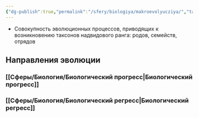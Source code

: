```yaml
---
{"dg-publish":true,"permalink":"/sfery/biologiya/makroevolyucziya/","tags":["Эволюция"]}
---
```


- Совокупность эволюционных процессов, приводящих к возникновению таксонов надвидового ранга: родов, семейств, отрядов
## Направления эволюции 
### [[Сферы/Биология/Биологический прогресс\|Биологический прогресс]]
### [[Сферы/Биология/Биологический регресс\|Биологический регресс]]  